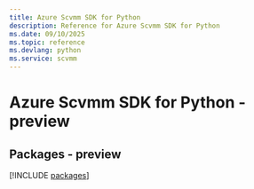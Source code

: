 ```yaml
---
title: Azure Scvmm SDK for Python
description: Reference for Azure Scvmm SDK for Python
ms.date: 09/10/2025
ms.topic: reference
ms.devlang: python
ms.service: scvmm
---
```

# Azure Scvmm SDK for Python - preview
## Packages - preview
[!INCLUDE [packages](scvmm-index.md)]